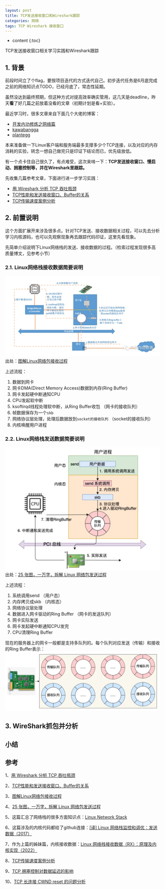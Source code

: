 ```yaml
---
layout: post
title: TCP发送接收窗口和Wireshark跟踪
categories: 网络
tags: TCP Wireshark 接收窗口
---
```


* content
{:toc}

TCP发送接收窗口相关学习实践和Wireshark跟踪



## 1. 背景

前段时间立了个flag，要按项目迭代的方式迭代自己。初步迭代任务是6月底完成之前的网络知识点TODO，已经月底了，常态性延期。

虽然没达到最终预期，但这种方式对提高效率确实管用，这几天是deadline，昨天**看**了好几篇之前放着没看的文章（初期计划是看+实验）。

最近学习时，很多文章来自下面几个大佬的博客：

* [开发内功修炼之网络篇](https://mp.weixin.qq.com/mp/appmsgalbum?__biz=MjM5Njg5NDgwNA==&action=getalbum&album_id=1532487451997454337#wechat_redirect)
* [kawabangga](https://www.kawabangga.com/posts/category/%e7%bd%91%e7%bb%9c)
* [plantegg](https://plantegg.github.io/categories/TCP/)

本来准备做一下Linux客户端和服务端最多支撑多少个TCP连接，以及对应的内存消耗的实验，转念一想自己做完只是印证下结论而已，优先级放低。

有一个点卡住自己很久了，有点难受，这次来啃一下：**TCP发送接收窗口、慢启动、拥塞控制等，并在Wireshark里跟踪。**

先收集几篇参考文章，下面进行进一步学习实践：

* [用 Wireshark 分析 TCP 吞吐瓶颈](https://www.kawabangga.com/posts/4794)
* [TCP性能和发送接收窗口、Buffer的关系](https://plantegg.github.io/2019/09/28/%E5%B0%B1%E6%98%AF%E8%A6%81%E4%BD%A0%E6%87%82TCP--%E6%80%A7%E8%83%BD%E5%92%8C%E5%8F%91%E9%80%81%E6%8E%A5%E6%94%B6Buffer%E7%9A%84%E5%85%B3%E7%B3%BB/)
* [TCP传输速度案例分析](https://plantegg.github.io/2021/01/15/TCP%E4%BC%A0%E8%BE%93%E9%80%9F%E5%BA%A6%E6%A1%88%E4%BE%8B%E5%88%86%E6%9E%90/)

## 2. 前置说明

这个方面扩展开来涉及很多点。针对TCP发送、接收数据相关过程，可以先去分析学习内核源码，也可以先观察现象再去跟踪代码印证，这里先看现象。

先简单介绍说明下Linux网络栈的发送、接收数据的过程。（检索过程发现很多高质量博文，见参考小节）

### 2.1. Linux网络栈接收数据简要说明

![Linux网络栈接收数据](/images/2024-06-30-kernel-network-recv.png)  
出处：[图解Linux网络包接收过程](https://mp.weixin.qq.com/s?__biz=MjM5Njg5NDgwNA==&mid=2247484058&idx=1&sn=a2621bc27c74b313528eefbc81ee8c0f&chksm=a6e303a191948ab7d06e574661a905ddb1fae4a5d9eb1d2be9f1c44491c19a82d95957a0ffb6&scene=21#wechat_redirect)

上述流程：

1. 数据到网卡
2. 网卡DMA(Direct Memory Access)数据到内存(Ring Buffer)
3. 网卡发起硬中断通知CPU
4. CPU发起软中断
5. ksoftirqd线程处理软中断，从Ring Buffer收包 （网卡的接收队列）
6. 帧数据保存为一个`skb`
7. 网络协议层处理，处理后数据放到`socket的接收队列` （socket的接收队列）
8. 内核唤醒用户进程

### 2.2. Linux网络栈发送数据简要说明

![Linux网络栈发送数据](/images/2024-06-30-kernel-network-send.png)  
出处：[25 张图，一万字，拆解 Linux 网络包发送过程](https://mp.weixin.qq.com/s?__biz=MjM5Njg5NDgwNA==&mid=2247485146&idx=1&sn=e5bfc79ba915df1f6a8b32b87ef0ef78&chksm=a6e307e191948ef748dc73a4b9a862a22ce1db806a486afce57475d4331d905827d6ca161711&scene=178&cur_album_id=1532487451997454337#rd)

上述流程：

1. 系统调用send （用户态）
2. 内存拷贝成skb （内核态）
3. 网络协议层处理
4. 数据进入网卡驱动的Ring Buffer （网卡的发送队列）
5. 网卡实际发送
6. 网卡发起硬中断通知CPU发完
7. CPU清理Ring Buffer

现在的服务器上的网卡一般都是支持多队列的。每个队列对应发送（传输）和接收的Ring Buffer表示：  
![网卡多队列](/images/2024-06-30-multi-queue-ringbuffer.png)

## 3. WireShark抓包并分析



## 小结


## 参考

1、[用 Wireshark 分析 TCP 吞吐瓶颈](https://www.kawabangga.com/posts/4794)

2、[TCP性能和发送接收窗口、Buffer的关系](https://plantegg.github.io/2019/09/28/%E5%B0%B1%E6%98%AF%E8%A6%81%E4%BD%A0%E6%87%82TCP--%E6%80%A7%E8%83%BD%E5%92%8C%E5%8F%91%E9%80%81%E6%8E%A5%E6%94%B6Buffer%E7%9A%84%E5%85%B3%E7%B3%BB/)

3、[图解Linux网络包接收过程](https://mp.weixin.qq.com/s?__biz=MjM5Njg5NDgwNA==&mid=2247484058&idx=1&sn=a2621bc27c74b313528eefbc81ee8c0f&chksm=a6e303a191948ab7d06e574661a905ddb1fae4a5d9eb1d2be9f1c44491c19a82d95957a0ffb6&scene=21#wechat_redirect)

4、[25 张图，一万字，拆解 Linux 网络包发送过程](https://mp.weixin.qq.com/s?__biz=MjM5Njg5NDgwNA==&mid=2247485146&idx=1&sn=e5bfc79ba915df1f6a8b32b87ef0ef78&chksm=a6e307e191948ef748dc73a4b9a862a22ce1db806a486afce57475d4331d905827d6ca161711&scene=178&cur_album_id=1532487451997454337#rd)

5、这篇汇总了网络栈的很多方面知识点：[Linux Network Stack](https://plantegg.github.io/2019/05/24/%E7%BD%91%E7%BB%9C%E5%8C%85%E7%9A%84%E6%B5%81%E8%BD%AC/)

6、这篇涉及的内核代码都给了github连接：[[译] Linux 网络栈监控和调优：发送数据（2017）](https://arthurchiao.art/blog/tuning-stack-tx-zh/)

7、作为上篇的姊妹篇，内核接收数据：[Linux 网络栈接收数据（RX）：原理及内核实现（2022）](https://arthurchiao.art/blog/linux-net-stack-implementation-rx-zh/)

8、[TCP传输速度案例分析](https://plantegg.github.io/2021/01/15/TCP%E4%BC%A0%E8%BE%93%E9%80%9F%E5%BA%A6%E6%A1%88%E4%BE%8B%E5%88%86%E6%9E%90/)

9、[TCP 拥塞控制对数据延迟的影响](https://www.kawabangga.com/posts/5181)

10、[TCP 长连接 CWND reset 的问题分析](https://www.kawabangga.com/posts/5217)
